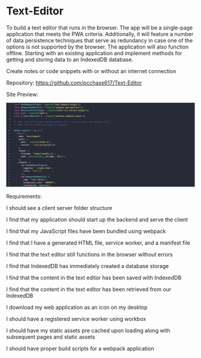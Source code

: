 # Text-Editor
To build a text editor that runs in the browser. The app will be a single-page application that meets the PWA criteria. Additionally, it will feature a number of data persistence techniques that serve as redundancy in case one of the options is not supported by the browser. The application will also function offline. Starting with an existing application and implement methods for getting and storing data to an IndexedDB database.

Create notes or code snippets with or without an internet connection

Repository:
https://github.com/pcchase617/Text-Editor

Site Preview:

![alt text](https://raw.githubusercontent.com/pcchase617/Text-Editor/main/text_editor.PNG)

Requirements:

I should see a client server folder structure

I find that my application should start up the backend and serve the client

I find that my JavaScript files have been bundled using webpack

I find that I have a generated HTML file, service worker, and a manifest file

I find that the text editor still functions in the browser without errors

I find that IndexedDB has immediately created a database storage

I find that the content in the text editor has been saved with IndexedDB

I find that the content in the text editor has been retrieved from our IndexedDB

I download my web application as an icon on my desktop

I should have a registered service worker using workbox

I should have my static assets pre cached upon loading along with subsequent pages and static assets

I should have proper build scripts for a webpack application